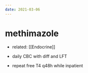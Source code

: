 ```yaml
---
date: 2021-03-06
---
```


# methimazole

- related: [[Endocrine]]

- daily CBC with diff and LFT

- repeat free T4 q48h while inpatient
